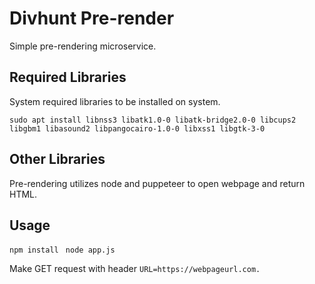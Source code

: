 # Divhunt Pre-render
Simple pre-rendering microservice.

## Required Libraries
System required libraries to be installed on system.

`
sudo apt install libnss3 libatk1.0-0 libatk-bridge2.0-0 libcups2 libgbm1 libasound2 libpangocairo-1.0-0 libxss1 libgtk-3-0
`

## Other Libraries
Pre-rendering utilizes node and puppeteer to open webpage and return HTML.

## Usage

`
npm install 
`
`
node app.js
`

Make GET request with header `URL=https://webpageurl.com.`
